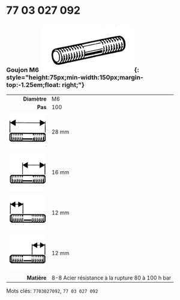 # 77 03 027 092

### Goujon M6 ![](../assets/images/parts/stud.png){: style="height:75px;min-width:150px;margin-top:-1.25em;float: right;"}

|   |   |
|---:|---|
**Diamètre** | M6
**Pas** | 100
![](../assets/images/stud_total.png) | 28 mm
![](../assets/images/stud_total_right.png) | 16 mm
![](../assets/images/stud_left.png) | 12 mm
![](../assets/images/stud_right.png) | 12 mm
**Matière** | 8-8 Acier résistance à la rupture 80 à 100 h bar

Mots clés: `7703027092`, `77 03 027 092`
